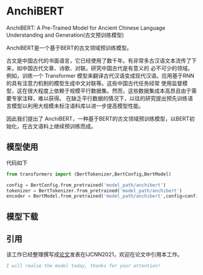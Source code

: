 

# AnchiBERT

AnchiBERT: A Pre-Trained Model for Ancient Chinese Language Understanding and Generation(古文预训练模型)


AnchiBERT是一个基于BERT的古文领域预训练模型。

古文是中国古代的书面语言，它已经使用了数千年。有非常多古汉语文本流传了下来，如中国古代文章、诗歌、对联。研究中国古代是有意义的
必不可少的领域。例如，训练一个 Transformer 模型来翻译古代汉语变成现代汉语。应用基于RNN的具有注意力机制的模型生成中文对联等。这些中国古代任务经常
使用监督模型，这在很大程度上依赖于规模平行数据集。然而，这些数据集成本高昂且由于需要专家注释，难以获得。
在缺乏平行数据的情况下，以往的研究提出预先训练语言模型以利用大规模未标注语料库以进一步提高模型性能。

因此我们提出了 AnchiBERT，一种基于BERT的古文领域预训练模型，以BERT初始化，在古文语料上继续预训练而成。


## 模型使用
代码如下
```python
from transformers import (BertTokenizer,BertConfig,BertModel)

config = BertConfig.from_pretrained('model_path/anchibert')
tokenizer = BertTokenizer.from_pretrained('model_path/anchibert')
encoder = BertModel.from_pretrained('model_path/anchibert',config=config)
```

## 模型下载

## 引用
该工作已经整理撰写成[论文](https://arxiv.org/abs/2009.11473)发表在IJCNN2021，欢迎在论文中引用本工作。
```bibtex
I will realse the model today, thanks for your attention!
```


